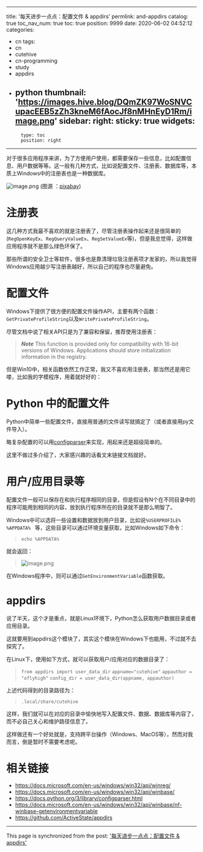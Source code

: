 
---
title: '每天进步一点点：配置文件 & appdirs'
permlink: and-appdirs
catalog: true
toc_nav_num: true
toc: true
position: 9999
date: 2020-06-02 04:52:12
categories:
- cn
tags:
- cn
- cutehive
- cn-programming
- study
- appdirs
- python
thumbnail: 'https://images.hive.blog/DQmZK97WoSNVCupacEEB5zZh3kneM6fAocJf8nMHnEyD1Rm/image.png'
sidebar:
    right:
        sticky: true
widgets:
    -
        type: toc
        position: right
---


对于很多应用程序来讲，为了方便用户使用，都需要保存一些信息，比如配置信息、用户数据等等。这一般有几种方式，比如说配置文件、注册表、数据库等，本质上Windows中的注册表也是一种数据库。


![image.png](https://images.hive.blog/DQmZK97WoSNVCupacEEB5zZh3kneM6fAocJf8nMHnEyD1Rm/image.png)
(图源 ：[pixabay](https://pixabay.com/))

# 注册表

这几种方式我最不喜欢的就是注册表了，尽管注册表操作起来还是很简单的(`RegOpenKeyEx`、`RegQueryValueEx`、`RegSetValueEx`等)，但是我总觉得，这样做应用程序就不是那么绿色环保了。

那些所谓的安全卫士等软件，很多也是靠清理垃圾注册表项才发家的，所以我觉得Windows应用越少写注册表越好，所以自己的程序也尽量避免。

# 配置文件

Windows下提供了很方便的配置文件操作API，主要有两个函数：`GetPrivateProfileString`以及`WritePrivateProfileString`。

尽管文档中说了相关API只是为了兼容和保留，推荐使用注册表：
>***Note***  This function is provided only for compatibility with 16-bit versions of Windows. Applications should store initialization information in the registry.

但是Win10中，相关函数依然工作正常，我又不喜欢用注册表，那当然还是用它喽，比如我的字模程序，用着就好好的：

# Python 中的配置文件

Python中简单一些配置文件，直接用普通的文件读写就搞定了（或者直接用py文件导入）。

略复杂配置的可以用[configparser](https://docs.python.org/3/library/configparser.html)来实现，用起来还是超级简单的。

这里不做过多介绍了，大家感兴趣的话看文末链接文档就好。

# 用户/应用目录等

配置文件一般可以保存在和执行程序相同的目录，但是假设有N个在不同目录中的程序可能用到相同的内容，放到执行程序所在的目录就不是那么明智了。

Windows中可以选将一些设置和数据放到用户目录，比如说`%USERPROFILE%` `%APPDATA% ` 等，这些目录可以通过环境变量获取，比如Windows如下命令：
>`echo %APPDATA%`

就会返回：
>![image.png](https://images.hive.blog/DQmbXHTLWpxVrDqjLBELJqe9TWphqbQJ9tFGs3YKKAb7pde/image.png)

在Windows程序中，则可以通过`GetEnvironmentVariable`函数获取。


# appdirs 

说了半天，这个才是重点，就是Linux环境下，Python怎么获取用户数据目录或者应用目录。

这就要用到appdirs这个模块了，其实这个模块在Windows下也能用，不过就不去探究了。

在Linux下，使用如下方式，就可以获取用户/应用对应的数据目录了：
>`from appdirs import user_data_dir`
`appname="cutehive"`
`appauthor = "oflyhigh"`
`config_dir = user_data_dir(appname, appauthor)`

上述代码得到的目录路径为：
>`.local/share/cutehive`

这样，我们就可以在对应的目录中愉快地写入配置文件、数据、数据库等内容了，而不必自己关心和维护路径信息了。

这样做还有一个好处就是，支持跨平台操作（Windows、MacOS等），然而对我而言，倒是暂时不需要考虑呢。

# 相关链接
* https://docs.microsoft.com/en-us/windows/win32/api/winreg/
* https://docs.microsoft.com/en-us/windows/win32/api/winbase/
* https://docs.python.org/3/library/configparser.html
* https://docs.microsoft.com/en-us/windows/win32/api/winbase/nf-winbase-getenvironmentvariable
* https://github.com/ActiveState/appdirs

- - -

This page is synchronized from the post: ['每天进步一点点：配置文件 & appdirs'](https://steemit.com/@oflyhigh/and-appdirs)
